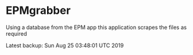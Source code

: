 # EPMgrabber
Using a database from the EPM app this application scrapes the files as required


Latest backup: Sun Aug 25 03:48:01 UTC 2019
